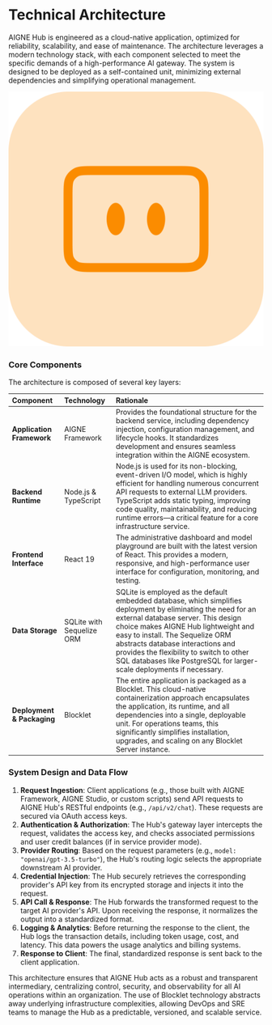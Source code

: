 # Technical Architecture

AIGNE Hub is engineered as a cloud-native application, optimized for reliability, scalability, and ease of maintenance. The architecture leverages a modern technology stack, with each component selected to meet the specific demands of a high-performance AI gateway. The system is designed to be deployed as a self-contained unit, minimizing external dependencies and simplifying operational management.

![logo.png](../../../blocklets/core/screenshots/logo.png)

### Core Components

The architecture is composed of several key layers:

| Component | Technology | Rationale |
| :--- | :--- | :--- |
| **Application Framework** | AIGNE Framework | Provides the foundational structure for the backend service, including dependency injection, configuration management, and lifecycle hooks. It standardizes development and ensures seamless integration within the AIGNE ecosystem. |
| **Backend Runtime** | Node.js & TypeScript | Node.js is used for its non-blocking, event-driven I/O model, which is highly efficient for handling numerous concurrent API requests to external LLM providers. TypeScript adds static typing, improving code quality, maintainability, and reducing runtime errors—a critical feature for a core infrastructure service. |
| **Frontend Interface** | React 19 | The administrative dashboard and model playground are built with the latest version of React. This provides a modern, responsive, and high-performance user interface for configuration, monitoring, and testing. |
| **Data Storage** | SQLite with Sequelize ORM | SQLite is employed as the default embedded database, which simplifies deployment by eliminating the need for an external database server. This design choice makes AIGNE Hub lightweight and easy to install. The Sequelize ORM abstracts database interactions and provides the flexibility to switch to other SQL databases like PostgreSQL for larger-scale deployments if necessary. |
| **Deployment & Packaging**| Blocklet | The entire application is packaged as a Blocklet. This cloud-native containerization approach encapsulates the application, its runtime, and all dependencies into a single, deployable unit. For operations teams, this significantly simplifies installation, upgrades, and scaling on any Blocklet Server instance. |

### System Design and Data Flow

1.  **Request Ingestion**: Client applications (e.g., those built with AIGNE Framework, AIGNE Studio, or custom scripts) send API requests to AIGNE Hub's RESTful endpoints (e.g., `/api/v2/chat`). These requests are secured via OAuth access keys.
2.  **Authentication & Authorization**: The Hub's gateway layer intercepts the request, validates the access key, and checks associated permissions and user credit balances (if in service provider mode).
3.  **Provider Routing**: Based on the request parameters (e.g., `model: "openai/gpt-3.5-turbo"`), the Hub's routing logic selects the appropriate downstream AI provider.
4.  **Credential Injection**: The Hub securely retrieves the corresponding provider's API key from its encrypted storage and injects it into the request.
5.  **API Call & Response**: The Hub forwards the transformed request to the target AI provider's API. Upon receiving the response, it normalizes the output into a standardized format.
6.  **Logging & Analytics**: Before returning the response to the client, the Hub logs the transaction details, including token usage, cost, and latency. This data powers the usage analytics and billing systems.
7.  **Response to Client**: The final, standardized response is sent back to the client application.

This architecture ensures that AIGNE Hub acts as a robust and transparent intermediary, centralizing control, security, and observability for all AI operations within an organization. The use of Blocklet technology abstracts away underlying infrastructure complexities, allowing DevOps and SRE teams to manage the Hub as a predictable, versioned, and scalable service.